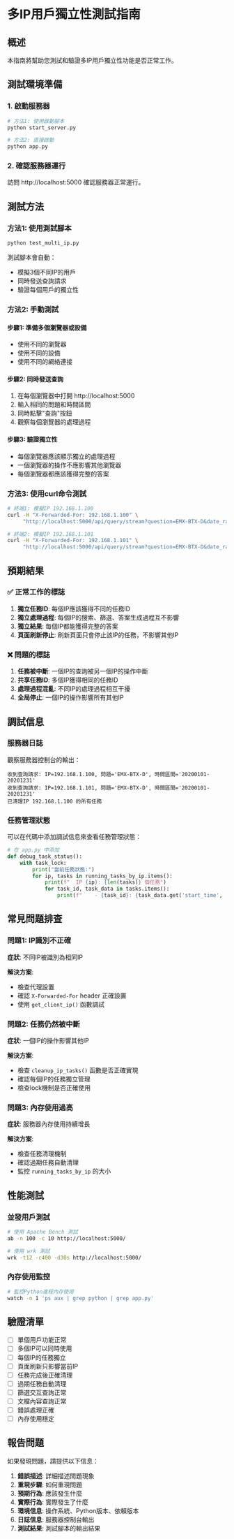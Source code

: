 # 多IP用戶獨立性測試指南

## 概述

本指南將幫助您測試和驗證多IP用戶獨立性功能是否正常工作。

## 測試環境準備

### 1. 啟動服務器

```bash
# 方法1: 使用啟動腳本
python start_server.py

# 方法2: 直接啟動
python app.py
```

### 2. 確認服務器運行

訪問 http://localhost:5000 確認服務器正常運行。

## 測試方法

### 方法1: 使用測試腳本

```bash
python test_multi_ip.py
```

測試腳本會自動：
- 模擬3個不同IP的用戶
- 同時發送查詢請求
- 驗證每個用戶的獨立性

### 方法2: 手動測試

#### 步驟1: 準備多個瀏覽器或設備
- 使用不同的瀏覽器
- 使用不同的設備
- 使用不同的網絡連接

#### 步驟2: 同時發送查詢
1. 在每個瀏覽器中打開 http://localhost:5000
2. 輸入相同的問題和時間區間
3. 同時點擊"查詢"按鈕
4. 觀察每個瀏覽器的處理過程

#### 步驟3: 驗證獨立性
- 每個瀏覽器應該顯示獨立的處理過程
- 一個瀏覽器的操作不應影響其他瀏覽器
- 每個瀏覽器都應該獲得完整的答案

### 方法3: 使用curl命令測試

```bash
# 終端1: 模擬IP 192.168.1.100
curl -H "X-Forwarded-For: 192.168.1.100" \
     "http://localhost:5000/api/query/stream?question=EMX-BTX-D&date_range=20200101-20201231"

# 終端2: 模擬IP 192.168.1.101  
curl -H "X-Forwarded-For: 192.168.1.101" \
     "http://localhost:5000/api/query/stream?question=EMX-BTX-D&date_range=20200101-20201231"
```

## 預期結果

### ✅ 正常工作的標誌

1. **獨立任務ID**: 每個IP應該獲得不同的任務ID
2. **獨立處理過程**: 每個IP的搜索、篩選、答案生成過程互不影響
3. **獨立結果**: 每個IP都能獲得完整的答案
4. **頁面刷新停止**: 刷新頁面只會停止該IP的任務，不影響其他IP

### ❌ 問題的標誌

1. **任務被中斷**: 一個IP的查詢被另一個IP的操作中斷
2. **共享任務ID**: 多個IP獲得相同的任務ID
3. **處理過程混亂**: 不同IP的處理過程相互干擾
4. **全局停止**: 一個IP的操作影響所有其他IP

## 調試信息

### 服務器日誌

觀察服務器控制台的輸出：

```
收到查詢請求: IP=192.168.1.100, 問題='EMX-BTX-D', 時間區間='20200101-20201231'
收到查詢請求: IP=192.168.1.101, 問題='EMX-BTX-D', 時間區間='20200101-20201231'
已清理IP 192.168.1.100 的所有任務
```

### 任務管理狀態

可以在代碼中添加調試信息來查看任務管理狀態：

```python
# 在 app.py 中添加
def debug_task_status():
    with task_lock:
        print("當前任務狀態:")
        for ip, tasks in running_tasks_by_ip.items():
            print(f"  IP {ip}: {len(tasks)} 個任務")
            for task_id, task_data in tasks.items():
                print(f"    - {task_id}: {task_data.get('start_time', 'unknown')}")
```

## 常見問題排查

### 問題1: IP識別不正確

**症狀**: 不同IP被識別為相同IP

**解決方案**:
- 檢查代理設置
- 確認 `X-Forwarded-For` header 正確設置
- 使用 `get_client_ip()` 函數調試

### 問題2: 任務仍然被中斷

**症狀**: 一個IP的操作影響其他IP

**解決方案**:
- 檢查 `cleanup_ip_tasks()` 函數是否正確實現
- 確認每個IP的任務獨立管理
- 檢查lock機制是否正確使用

### 問題3: 內存使用過高

**症狀**: 服務器內存使用持續增長

**解決方案**:
- 檢查任務清理機制
- 確認過期任務自動清理
- 監控 `running_tasks_by_ip` 的大小

## 性能測試

### 並發用戶測試

```bash
# 使用 Apache Bench 測試
ab -n 100 -c 10 http://localhost:5000/

# 使用 wrk 測試
wrk -t12 -c400 -d30s http://localhost:5000/
```

### 內存使用監控

```bash
# 監控Python進程內存使用
watch -n 1 'ps aux | grep python | grep app.py'
```

## 驗證清單

- [ ] 單個用戶功能正常
- [ ] 多個IP可以同時使用
- [ ] 每個IP的任務獨立
- [ ] 頁面刷新只影響當前IP
- [ ] 任務完成後正確清理
- [ ] 過期任務自動清理
- [ ] 篩選交互查詢正常
- [ ] 文檔內容查詢正常
- [ ] 錯誤處理正確
- [ ] 內存使用穩定

## 報告問題

如果發現問題，請提供以下信息：

1. **錯誤描述**: 詳細描述問題現象
2. **重現步驟**: 如何重現問題
3. **預期行為**: 應該發生什麼
4. **實際行為**: 實際發生了什麼
5. **環境信息**: 操作系統、Python版本、依賴版本
6. **日誌信息**: 服務器控制台輸出
7. **測試結果**: 測試腳本的輸出結果 